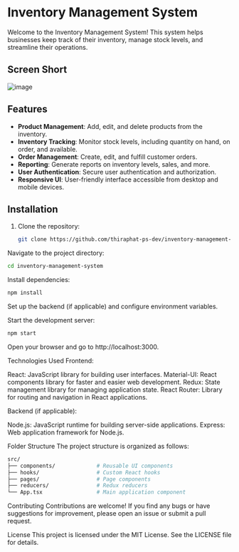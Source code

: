# Inventory Management System

Welcome to the Inventory Management System! This system helps businesses keep track of their inventory, manage stock levels, and streamline their operations.

## Screen Short
![image](https://github.com/thiraphat-ps-dev/inventory-management-system/assets/57105447/957f397e-46dd-4472-a2f0-c386d30cff57)


## Features

- **Product Management**: Add, edit, and delete products from the inventory.
- **Inventory Tracking**: Monitor stock levels, including quantity on hand, on order, and available.
- **Order Management**: Create, edit, and fulfill customer orders.
- **Reporting**: Generate reports on inventory levels, sales, and more.
- **User Authentication**: Secure user authentication and authorization.
- **Responsive UI**: User-friendly interface accessible from desktop and mobile devices.

## Installation

1. Clone the repository:

   ```bash
   git clone https://github.com/thiraphat-ps-dev/inventory-management-system.git
Navigate to the project directory:

```bash
cd inventory-management-system
```

Install dependencies:

```bash
npm install
```

Set up the backend (if applicable) and configure environment variables.

Start the development server:

```bash
npm start
```

Open your browser and go to http://localhost:3000.

Technologies Used
Frontend:

React: JavaScript library for building user interfaces.
Material-UI: React components library for faster and easier web development.
Redux: State management library for managing application state.
React Router: Library for routing and navigation in React applications.

Backend (if applicable):

Node.js: JavaScript runtime for building server-side applications.
Express: Web application framework for Node.js.

Folder Structure
The project structure is organized as follows:

```bash
src/
├── components/             # Reusable UI components
├── hooks/                  # Custom React hooks
├── pages/                  # Page components
├── reducers/               # Redux reducers
└── App.tsx                 # Main application component
```

Contributing
Contributions are welcome! If you find any bugs or have suggestions for improvement, please open an issue or submit a pull request.

License
This project is licensed under the MIT License. See the LICENSE file for details.
